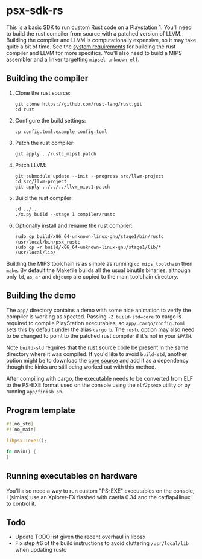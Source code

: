 # psx-sdk-rs

This is a basic SDK to run custom Rust code on a Playstation 1. You'll need to
build the rust compiler from source with a patched version of LLVM. Building the
compiler and LLVM is computationally expensive, so it may take quite a bit of
time. See the [system requirements](https://rustc-dev-guide.rust-lang.org/getting-started.html#system-requirements)
for building the rust compiler and LLVM for more specifics. You'll also need to
build a MIPS assembler and a linker targetting `mipsel-unknown-elf`.

## Building the compiler

1. Clone the rust source:

    ```
    git clone https://github.com/rust-lang/rust.git
    cd rust
    ```

2. Configure the build settings:

    ```
    cp config.toml.example config.toml
    ```

3. Patch the rust compiler:

    ```
    git apply ../rustc_mips1.patch
    ```

4. Patch LLVM:

    ```
    git submodule update --init --progress src/llvm-project
    cd src/llvm-project
    git apply ../../../llvm_mips1.patch
    ```

5. Build the rust compiler:

    ```
    cd ../..
    ./x.py build --stage 1 compiler/rustc
    ```

6. Optionally install and rename the rust compiler:

    ```
    sudo cp build/x86_64-unknown-linux-gnu/stage1/bin/rustc /usr/local/bin/psx_rustc
    sudo cp -r build/x86_64-unknown-linux-gnu/stage1/lib/* /usr/local/lib/
    ```

Building the MIPS toolchain is as simple as running `cd mips_toolchain` then
`make`. By default the Makefile builds all the usual binutils binaries, although
only `ld`, `as`, `ar` and `objdump` are copied to the main toolchain directory.

## Building the demo
The `app/` directory contains a demo with some nice animation to verify the
compiler is working as xpected. Passing `-Z build-std=core` to cargo is required
to compile PlayStation executables, so `app/.cargo/config.toml` sets this by
default under the alias `cargo b`. The `rustc` option may also need to be
changed to point to the patched rust compiler if it's not in your `$PATH`.

Note `build-std` requires that the rust source code be present in the same
directory where it was compiled. If you'd like to avoid `build-std`, another
option might be to download the [core
source](https://docs.rs/rust-libcore/0.0.3/core/) and add it as a dependency
though the kinks are still being worked out with this method.

After compiling with cargo, the executable needs to be converted from ELF to the
PS-EXE format used on the console using the `elf2psexe` utility or by running
`app/finish.sh`.

## Program template
```rust
#![no_std]
#![no_main]

libpsx::exe!();

fn main() {
}
```

## Running executables on hardware

You'll also need a way to run custom "PS-EXE" executables on the
console, I (simias) use an Xplorer-FX flashed with caetla 0.34 and the
catflap4linux to control it.

## Todo

 - Update TODO list given the recent overhaul in libpsx
 - Fix step #6 of the build instructions to avoid cluttering `/usr/local/lib` when updating rustc
